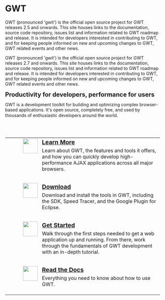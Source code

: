 GWT
===
GWT (pronounced 'gwit') is the official open source project for GWT releases 2.5 and onwards. This site houses links to the documentation, source code repository, issues list and information related to GWT roadmap and release. It is intended for developers interested in contributing to GWT, and for keeping people informed on new and upcoming changes to GWT, GWT related events and other news.

GWT (pronounced 'gwit') is the official open source project for GWT releases 2.7 and onwards. This site houses links to the documentation, source code repository, issues list and information related to GWT roadmap and release. It is intended for developers interested in contributing to GWT, and for keeping people informed on new and upcoming changes to GWT, GWT related events and other news.

  <div style="font-size: 140%; font-weight: bold">Productivity for developers, performance for users</div>
  <div style="padding-top: 12px; line-height: 125%;">
    GWT is a development toolkit for building and
    optimizing complex browser-based applications.
    It's open source, completely free, and used by thousands of enthusiastic developers
    around the world.
  </div>

<br /><br />
<table class="columns" style="clear: left;">
  <tbody>
    <tr>
      <td>
        <a href="overview.html">
          <img src="images/gwt-sm.png" style="float: left; margin-left: 50px; border: 0;" height="48" width="48" />
        </a>
        <div style="margin-left: 112px; margin-bottom: 10px;">
          <div style="font-size: 120%; font-weight: bold;"><a href="overview.html">Learn More</a></div>
          <div style="padding-top: 5px; line-height: 125%;">
            Learn about GWT, the features and tools it offers, and how you can quickly develop high-performance AJAX applications across all major browsers.<br /><br />
          </div>
        </div>
      </td>
    </tr>
    <tr>
      <td>
        <a href="download.html">
          <img src="images/arrow-48.png" style="float: left; margin-left: 50px; border: 0;" height="48" width="48" />
        </a>
        <div style="margin-left: 112px; margin-bottom: 10px;">
          <div style="font-size: 120%; font-weight: bold;"><a
              href="download.html">Download</a></div>
          <div style="padding-top: 5px; line-height: 125%;">
            Download and install the tools in GWT, including the
            SDK, Speed Tracer, and the Google Plugin for Eclipse.<br /><br />
          </div>
        </div>
      </td>
    </tr>
    <tr>
      <td>
        <a href="gettingstarted-v2.html">
          <img src="images/learnmore.gif" style="float: left; margin-left: 50px; border: 0;" height="48" width="48" />
        </a>
        <div style="margin-left: 112px; margin-bottom: 10px;">
          <div style="font-size: 120%; font-weight: bold;"><a href="gettingstarted-v2.html">Get Started</a></div>
          <div style="padding-top: 5px; line-height: 125%;">
            Walk through the first steps needed to get a web application up and running. From there, work through the fundamentals of GWT development with an in-depth tutorial.<br /><br />
          </div>
        </div>
      </td>
    </tr>
    <tr>
      <td>
        <a href="doc/latest/DevGuide.html">
          <img src="images/docs.gif" style="float: left; margin-left: 50px;
          border: 0;" height="48" width="48" />
        </a>
        <div style="margin-left: 112px;">
          <div style="font-size: 120%; font-weight: bold;"><a href="doc/latest/DevGuide.html">Read the Docs</a></div>
          <div style="padding-top: 5px; line-height: 125%;">
            Everything you need to know about how to use GWT.<br /><br />
          </div>
        </div>
      </td>
    </tr>
  </tbody>
</table>
